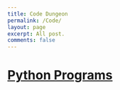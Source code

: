 ```yaml
---
title: Code Dungeon
permalink: /Code/
layout: page
excerpt: All post.
comments: false
---
```


<div class="tenor-gif-embed" data-postid="20353294" data-share-method="host" data-width="20%" data-aspect-ratio="0.714859437751004"><a href="https://tenor.com/view/peppo-dance-programming-gif-20353294"></a></div><script type="text/javascript" async src="https://tenor.com/embed.js"></script>


# [Python Programs](/subcategories/python)
